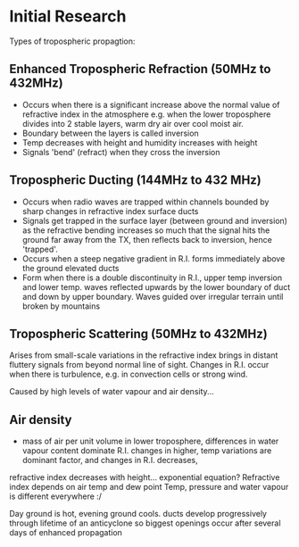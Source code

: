 # Initial Research

Types of tropospheric propagtion:
## Enhanced Tropospheric Refraction (50MHz to 432MHz)

- Occurs when there is a significant increase above the normal value of refractive index in the atmosphere e.g. when the lower troposphere divides into 2 stable layers, warm dry air over cool moist air.
- Boundary between the layers is called inversion
- Temp decreases with height and humidity increases with height
- Signals 'bend' (refract) when they cross the inversion

## Tropospheric Ducting (144MHz to 432 MHz)
- Occurs when radio waves are trapped within channels bounded by sharp changes in refractive index surface ducts 
- Signals get trapped in the surface layer (between ground and inversion) as the refractive bending increases so much that the signal hits the ground far away from the TX, then reflects back to inversion, hence 'trapped'. 
- Occurs when a steep negative gradient in R.I. forms  immediately above the ground elevated ducts 
- Form when there is a double discontinuity in R.I., upper temp inversion and lower temp. waves reflected upwards by the lower boundary of duct and down by upper boundary. Waves guided over irregular terrain until broken by mountains
        
## Tropospheric Scattering (50MHz to 432MHz)
Arises from small-scale variations in the refractive index brings in distant fluttery signals from beyond normal line of sight. Changes in R.I. occur when there is turbulence, e.g. in convection cells or strong wind.

Caused by high levels of water vapour and air density... 

## Air density 
- mass of air per unit volume in lower troposphere, differences in water vapour content dominate R.I. changes in higher, temp variations are dominant factor, and changes in R.I. decreases, 

refractive index decreases with height... exponential equation? 
Refractive index depends on air temp and dew point
Temp, pressure and water vapour is different everywhere :/

Day ground is hot, evening ground cools. ducts develop progressively through lifetime of an anticyclone so biggest openings occur after several days of enhanced propagation
